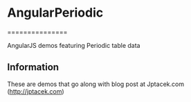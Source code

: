 # AngularPeriodic
===============

AngularJS demos featuring Periodic table data 

## Information
These are demos that go along with blog post at Jptacek.com (http://jptacek.com)
